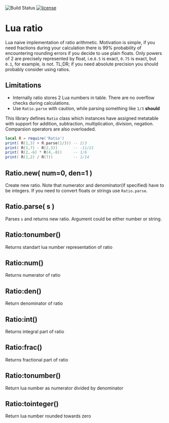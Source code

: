 ![Build Status](https://travis-ci.org/iskolbin/ratio.svg?branch=master)
[![license](https://img.shields.io/badge/license-public%20domain-blue.svg)]()

Lua ratio
=========

Lua naive implementation of ratio arithmetic. Motivation is simple, if you need
fractions during your calculation there is 99% probability of encountering
rounding errors if you decide to use plain floats. Only powers of 2 are precisely
represented by float, i.e.`0.5` is exact, `0.75` is exact, but `0.1`, for example, 
is not. TL;DR; if you need absolute precision you should probably consider using 
ratios.

Limitations
-----------
* Internally ratio stores 2 Lua numbers in table. There are no overflow checks
during calculations.
* Use `Ratio.parse` with caution, while parsing something like `1/3` **should**

This library defines `Ratio` class which instances have assigned metatable with
support for addition, subtraction, multiplication, division, negation. Comparsion
operators are also overloaded.

```lua
local R = require('Ratio')
print( R(1,3) + R.parse(1/3)) -- 2/3
print( R(1,7) - R(2,3))       -- -11/21
print( R(2,-6) * R(4,-8))     -- 1/6
print( R(1,2) / R(7))         -- 1/14
```

Ratio.new( num=0, den=1 )
-------------------------
Create new ratio. Note that numerator and denominator(if specified) have to be
integers. If you need to convert floats or strings use `Ratio.parse`.

Ratio.parse( s )
----------------
Parses `s` and returns new ratio. Argument could be either number or string.

Ratio:tonumber()
----------------
Returns standart lua number representation of ratio

Ratio:num()
-----------
Returns numerator of ratio

Ratio:den()
-----------
Return denominator of ratio

Ratio:int()
-----------
Returns integral part of ratio

Ratio:frac()
------------
Returns fractional part of ratio

Ratio:tonumber()
----------------
Return lua number as numerator divided by denominator

Ratio:tointeger()
-----------------
Return lua number rounded towards zero
